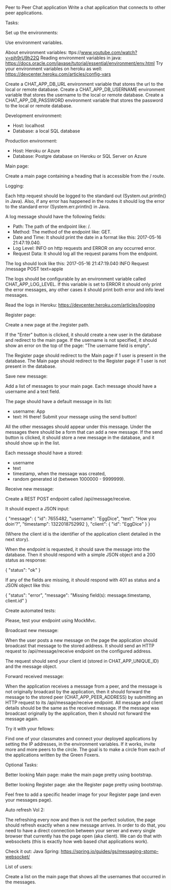 Peer to Peer Chat application
Write a chat application that connects to other peer applications.

Tasks:


Set up the environments:

Use environment variables.

About environment variables: ttps://www.youtube.com/watch?v=pjh9rU9h22Q
Reading environment variables in java: https://docs.oracle.com/javase/tutorial/essential/environment/env.html
Try your environment variables on heroku as well: https://devcenter.heroku.com/articles/config-vars

Create a CHAT_APP_DB_URL environment variable that stores the url to the local or remote database.
Create a CHAT_APP_DB_USERNAME environment variable that stores the username to the local or remote database.
Create a CHAT_APP_DB_PASSWORD environment variable that stores the password to the local or remote database.

Development environment:
- Host: localhost
- Database: a local SQL database

Production environment:
- Host: Heroku or Azure
- Database: Postgre database on Heroku or SQL Server on Azure


Main page:

Create a main page containing a heading that is accessible from the / route.


Logging:

Each http request should be logged to the standard out (System.out.println() in Java).
Also, if any error has happened in the routes it should log the error to the standard error (System.err.println() in Java.

A log message should have the following fields:

- Path: The path of the endpoint like: /.
- Method: The method of the endpoint like: GET.
- Date and Time: It should print the date in a format like this: 2017-05-16 21:47:19.040.
- Log Level: INFO on http requests and ERROR on any occurred error.
- Request Data: It should log all the request params from the endpoint.

The log should look like this: 2017-05-16 21:47:19.040 INFO Request /message POST text=apple

The logs should be configurable by an environment variable called CHAT_APP_LOG_LEVEL.
If this variable is set to ERROR it should only print the error messages,
any other cases it should print both error and info level messages.

Read the logs in Heroku: https://devcenter.heroku.com/articles/logging


[comment]: <> (Client id, Peer address:)

[comment]: <> (Each application should store a unique id &#40;string&#41;, that is different from any other.)
[comment]: <> (Please use your GitHub username for this purpose.)

[comment]: <> (Each application should store an IP address of another application that it will connect to.)
[comment]: <> (This is the address where your application forwards the created or received chat messages.)
[comment]: <> (Both of the values should be loaded from the following environment variables: CHAT_APP_UNIQUE_ID, CHAT_APP_PEER_ADDRESS)


Register page:

Create a new page at the /register path.

If the "Enter" button is clicked, it should create a new user in the database and redirect to the main page.
If the username is not specified, it should show an error on the top of the page: "The username field is empty".

[comment]: <> (At this point we handle only one user for the application :)

The Register page should redirect to the Main page if 1 user is present in the database.
The Main page should redirect to the Register page if 1 user is not present in the database.


[comment]: <> (Main page:)

[comment]: <> (Create a form under the title that consists a text input and an update button.)
[comment]: <> (The text input should store the username of the user.)
[comment]: <> (If the update button is clicked, then it should update the username in your database)
[comment]: <> (&#40;so we still have just 1 user in the database that you can modify&#41;.)
[comment]: <> (After the update, the application should stay or redirect back to this Main page.)
[comment]: <> (If the username is not specified it should show an error on the top of the page: "The username field is empty".)


Save new message:

Add a list of messages to your main page. Each message should have a username and a text field.

The page should have a default message in its list:
- username: App
- text: Hi there! Submit your message using the send button!

All the other messages should appear under this message.
Under the messages there should be a form that can add a new message.
If the send button is clicked, it should store a new message in the database, and it should show up in the list.

Each message should have a stored:
- username
- text
- timestamp, when the message was created,
- random generated id (between 1000000 - 9999999).


Receive new message:

Create a REST POST endpoint called /api/message/receive.

It should expect a JSON input:

{
"message": {
"id": 7655482,
"username": "EggDice",
"text": "How you doin'?",
"timestamp": 1322018752992
},
"client": {
"id": "EggDice"
}
}

(Where the client id is the identifier of the application client detailed in the next story).

When the endpoint is requested, it should save the message into the database.
Then it should respond with a simple JSON object and a 200 status as response:

{
"status": "ok"
}

If any of the fields are missing, it should respond with 401 as status and a JSON object like this:

{
"status": "error",
"message": "Missing field(s): message.timestamp, client.id"
}

[comment]: <> (Add a refresh link to your application: refresh)


Create automated tests:

Please, test your endpoint using MockMvc.


Broadcast new message:

When the user posts a new message on the page the application should broadcast that message to the stored address.
It should send an HTTP request to /api/message/receive endpoint on the configured address.

The request should send your client id (stored in CHAT_APP_UNIQUE_ID) and the message object.

[comment]: <> (Either you can use the RestTemplate object which is already included in spring-boot or the Retrofit library)
[comment]: <> (what we previously tried out on gradle day.)


Forward received message:

When the application receives a message from a peer, and the message is not originally broadcast by the application,
then it should forward the message to the stored peer (CHAT_APP_PEER_ADDRESS) by submitting an HTTP request
to its /api/message/receive endpoint. All message and client details should be the same as the received message.
If the message was broadcast originally by the application, then it should not forward the message again.


Try it with your fellows:

Find one of your classmates and connect your deployed applications by setting the IP addresses, in the environment variables.
If it works, invite more and more peers to the circle.
The goal is to make a circle from each of the applications written by the Green Foxers.


Optional Tasks:


Better looking Main page: make the main page pretty using bootstrap.


Better looking Register page: ake the Register page pretty using bootstrap.


Feel free to add a specific header image for your Register page (and even your messages page).


[comment]: <> (Auto refresh:)

[comment]: <> (Make your chat messages appearing every 5-10 seconds.)
[comment]: <> (Check out some javascript solution for auto refresh and copy it to your project.)


Auto refresh Vol 2:

The refreshing every now and then is not the perfect solution, the page should refresh exactly when a new message arrives.
In order to do that, you need to have a direct connection between your server and every single browser
that currently has the page open (aka client).
We can do that with websockets (this is exactly how web based chat applications work).

Check it out:
Java Spring: https://spring.io/guides/gs/messaging-stomp-websocket/


List of users:

Create a list on the main page that shows all the usernames that occurred in the messages.

[comment]: <> (All the usernames should be marked that has written a message less than 10 minutes ago.)
